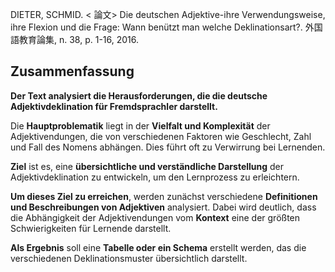 DIETER, SCHMID. < 論文> Die deutschen Adjektive-ihre Verwendungsweise, ihre Flexion und die Frage: Wann benützt man welche Deklinationsart?. 外国語教育論集, n. 38, p. 1-16, 2016. 

## Zusammenfassung

**Der Text analysiert die Herausforderungen, die die deutsche Adjektivdeklination für Fremdsprachler darstellt.**

Die **Hauptproblematik** liegt in der **Vielfalt und Komplexität** der Adjektivendungen, die von verschiedenen Faktoren wie Geschlecht, Zahl und Fall des Nomens abhängen. Dies führt oft zu Verwirrung bei Lernenden.

**Ziel** ist es, eine **übersichtliche und verständliche Darstellung** der Adjektivdeklination zu entwickeln, um den Lernprozess zu erleichtern. 

**Um dieses Ziel zu erreichen**, werden zunächst verschiedene **Definitionen und Beschreibungen von Adjektiven** analysiert. Dabei wird deutlich, dass die Abhängigkeit der Adjektivendungen vom **Kontext** eine der größten Schwierigkeiten für Lernende darstellt.

**Als Ergebnis** soll eine **Tabelle oder ein Schema** erstellt werden, das die verschiedenen Deklinationsmuster übersichtlich darstellt.  

